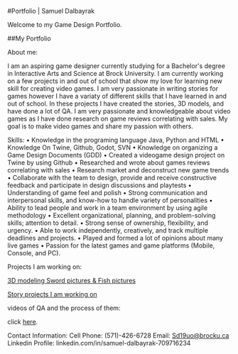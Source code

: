 #Portfolio | Samuel Dalbayrak

 Welcome to my Game Design Portfolio.
 
 ##My Portfolio

 About me:
 
I am an aspiring game designer currently studying for a Bachelor's degree in Interactive Arts and Science at Brock University. I am currently working on a few projects in and out of school that show my love for learning new skill for creating video games. I am very passionate in writing stories for games however I have a variaty of different skills that I have learned in and out of school. In these projects I have created the stories, 3D models, and have done a lot of QA. I am very passionate and knowledgeable about video games as I have done research on game reviews correlating with sales. My goal is to make video games and share my passion with others.

Skills:
 • Knowledge in the programing language Java, Python and HTML
 • Knowledge On Twine, Github, Godot, SVN
 • Knowledge on organizing a Game Design Documents (GDD)
 • Created a videogame design project on Twine by using Github
 • Researched and wrote about games reviews correlating with sales
 • Research market and deconstruct new game trends
 • Collaborate with the team to design, provide and receive constructive feedback and participate in design discussions and playtests
 • Understanding of game feel and polish
 • Strong communication and interpersonal skills, and know-how to handle variety of personalities
 • Ability to lead people and work in a team environment by using agile methodology
 • Excellent organizational, planning, and problem-solving skills; attention to detail.
 • Strong sense of ownership, flexibility, and urgency.
 • Able to work independently, creatively, and track multiple deadlines and projects.
 • Played and formed a lot of opinions about many live games
 • Passion for the latest games and game platforms (Mobile, Console, and PC).


Projects I am working on:
 
 <a href = "https://github.com/Samuelbly/Portfolio/wiki/3D-Modeling">3D modeling Sword pictures & Fish pictures</a>

 <a href = "https://github.com/Samuelbly/Portfolio/wiki/Story-projects-I-am-working-on"> Story projects I am working on</a>
  

videos of QA and the process of them:







 
 
 click [here](https://samuelbly.github.io/Portfolio//Portfolio_builds/Game_Design_Portfolio/Portfolio3.html).

 Contact Information:
Cell Phone: (571)-426-6728
Email: Sd19uo@brocku.ca
Linkedin Profile: linkedin.com/in/samuel-dalbayrak-709716234
